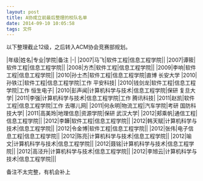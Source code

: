 ```yaml
---
layout: post
title: A协成立前最后整理的校队名单
date: 2014-09-10 10:05:58
tags: 文件
---
```


以下整理截止12级，之后转入ACM协会竞赛部规划。

|年级|姓名|专业|学院|备注
|-|
|2007|马飞|软件工程|信息工程学院||
|2007|谭筱|软件工程|信息工程学院||
|2008|方杰|软件工程|信息工程学院||
|2009|李响|软件工程|信息工程学院||
|2010|孙士杰|软件工程|信息工程学院|直博 长安大学
|2010|孙铁江|软件工程|信息工程学院|工作 平安科技|
|2010|钱剑龙|软件工程|信息工程学院|工作 恒生电子|
|2010|彭声闻|计算机科学与技术|信息工程学院|保研 复旦大学|
|2011|李强|计算机科学与技术|信息工程学院|工作 腾讯科技|
|2011|赵凯|软件工程|信息工程学院|工作 去哪儿网|
|2011|何永明|物流工程|汽车学院|考研 国防科技大学|
|2011|高美玲|地理信息|资源学院|保研 武汉大学|
|2012|郏乘帆|通信工程|信息工程学院||
|2012|李韡|软件工程|信息工程学院||
|2012|韩天赋|计算机科学与技术|信息工程学院||
|2012|令金博|软件工程|信息工程学院||
|2012|张伟|电子信息工程|信息工程学院||
|2012|陈亮|计算机科学与技术|信息工程学院||
|2012|喻文|计算机科学与技术|信息工程学院||
|2012|聂铭|计算机科学与技术|信息工程学院||
|2012|高泾升|计算机科学与技术|信息工程学院||
|2012|李旭云|计算机科学与技术|信息工程学院|||

备注不太完整，有机会补上
